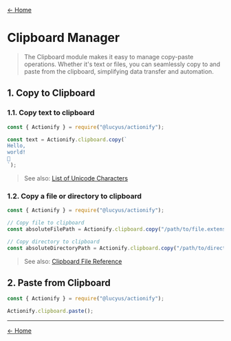 [← Home](../README.md#features)

# Clipboard Manager

> The Clipboard module makes it easy to manage copy-paste operations. Whether it's text or files, you can seamlessly copy to and paste from the clipboard, simplifying data transfer and automation.

## 1. Copy to Clipboard

### 1.1. Copy text to clipboard

```js
const { Actionify } = require("@lucyus/actionify");

const text = Actionify.clipboard.copy(`
Hello,
world!
👋
`);
```

> See also: [List of Unicode Characters](https://en.wikipedia.org/wiki/List_of_Unicode_characters)

### 1.2. Copy a file or directory to clipboard

```js
const { Actionify } = require("@lucyus/actionify");

// Copy file to clipboard
const absoluteFilePath = Actionify.clipboard.copy("/path/to/file.extension");

// Copy directory to clipboard
const absoluteDirectoryPath = Actionify.clipboard.copy("/path/to/directory/");
```

> See also: [Clipboard File Reference](https://learn.microsoft.com/en-us/windows/win32/shell/clipboard#cf_hdrop)

## 2. Paste from Clipboard

```js
const { Actionify } = require("@lucyus/actionify");

Actionify.clipboard.paste();
```


---

[← Home](../README.md#features)
